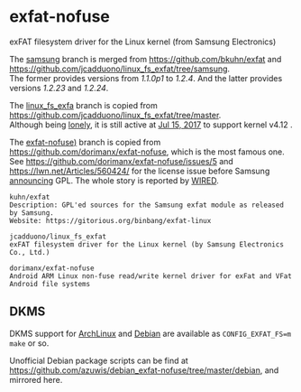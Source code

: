 # exfat-nofuse

exFAT filesystem driver for the Linux kernel (from Samsung Electronics)

The [samsung](https://github.com/GalaxySubRepos/exfat-nofuse/tree/samsung) branch is merged from <https://github.com/bkuhn/exfat> and <https://github.com/jcadduono/linux_fs_exfat/tree/samsung>.  
The former provides versions from *1.1.0p1* to *1.2.4*. And the latter provides versions *1.2.23* and *1.2.24*.

The [linux_fs_exfa](https://github.com/GalaxySubRepos/exfat-nofuse/tree/linux_fs_exfat) branch is copied from <https://github.com/jcadduono/linux_fs_exfat/tree/master>.  
Although being [lonely](https://github.com/jcadduono/linux_fs_exfat/issues/1), it is still active at [Jul 15, 2017](https://github.com/jcadduono/linux_fs_exfat/commit/0b0b7bae8654f99b2d60a150a87bd00eca3b8a9a) to support kernel v4.12 .

The [exfat-nofuse)](https://github.com/GalaxySubRepos/exfat-nofuse/tree/exfat-nofuse) branch is copied from <https://github.com/dorimanx/exfat-nofuse>, which is the most famous one.  
See <https://github.com/dorimanx/exfat-nofuse/issues/5> and <https://lwn.net/Articles/560424/> for the license issue before Samsung [announcing](https://sfconservancy.org/news/2013/aug/16/exfat-samsung/) GPL. The whole story is reported by [WIRED](https://www.wired.com/2013/07/samsung-code/).

	kuhn/exfat
	Description: GPL'ed sources for the Samsung exfat module as released by Samsung.
	Website: https://gitorious.org/binbang/exfat-linux
	
	jcadduono/linux_fs_exfat
	exFAT filesystem driver for the Linux kernel (by Samsung Electronics Co., Ltd.)
	
	dorimanx/exfat-nofuse
	Android ARM Linux non-fuse read/write kernel driver for exFat and VFat Android file systems

## DKMS

DKMS support for [ArchLinux](https://aur.archlinux.org/packages/exfat-dkms-git/) and [Debian](https://github.com/azuwis/debian_exfat-nofuse/tree/master/debian) are available as `CONFIG_EXFAT_FS=m make` or so.

Unofficial Debian package scripts can be find at <https://github.com/azuwis/debian_exfat-nofuse/tree/master/debian>, and mirrored here.
